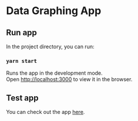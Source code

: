 # Data Graphing App

## Run app

In the project directory, you can run:

### `yarn start`

Runs the app in the development mode.<br>
Open [http://localhost:3000](http://localhost:3000) to view it in the browser.

## Test app

You can check out the app [here](https://datagraphing.netlify.com).


